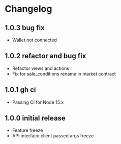 # Changelog

## 1.0.3 bug fix

- Wallet not connected

## 1.0.2 refactor and bug fix

- Refactor views and actions
- Fix for sale_conditions rename in market contract

## 1.0.1 gh ci

- Passing CI for Node 15.x

## 1.0.0 initial release

- Feature freeze
- API interface client passed args freeze
